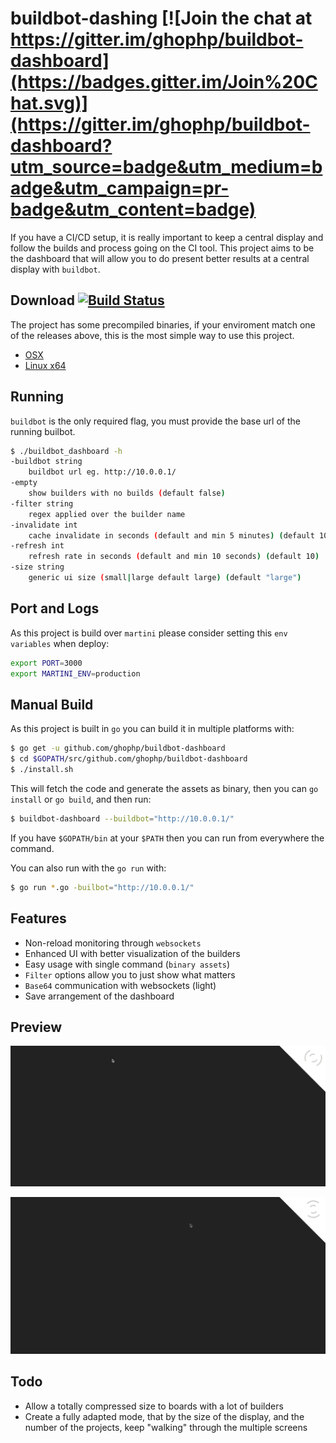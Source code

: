# buildbot-dashing [![Join the chat at https://gitter.im/ghophp/buildbot-dashboard](https://badges.gitter.im/Join%20Chat.svg)](https://gitter.im/ghophp/buildbot-dashboard?utm_source=badge&utm_medium=badge&utm_campaign=pr-badge&utm_content=badge)
If you have a CI/CD setup, it is really important to keep a central display and follow the builds and process going on the CI tool. This project aims to be the dashboard that will allow you to do present better results at a central display with `buildbot`.

## Download [![Build Status](https://semaphoreci.com/api/v1/projects/44130239-880c-468f-9fa7-b976a355676a/611030/badge.svg)](https://semaphoreci.com/ghophp/buildbot-dashboard)
The project has some precompiled binaries, if your enviroment match one of the releases above, this is the most simple way to use this project.

- [OSX](https://s3-eu-west-1.amazonaws.com/buildbot-dashboard/mac/buildbot-dashing)
- [Linux x64](https://s3-eu-west-1.amazonaws.com/buildbot-dashboard/linux64/buildbot-dashboard)

## Running
`buildbot` is the only required flag, you must provide the base url of the running builbot.
```sh
$ ./buildbot_dashboard -h
-buildbot string
	buildbot url eg. http://10.0.0.1/
-empty
	show builders with no builds (default false)
-filter string
	regex applied over the builder name
-invalidate int
	cache invalidate in seconds (default and min 5 minutes) (default 10)
-refresh int
	refresh rate in seconds (default and min 10 seconds) (default 10)
-size string
	generic ui size (small|large default large) (default "large")
```

## Port and Logs
As this project is build over `martini` please consider setting this `env variables` when deploy:
```sh
export PORT=3000
export MARTINI_ENV=production
```

## Manual Build
As this project is built in `go` you can build it in multiple platforms with:
```sh
$ go get -u github.com/ghophp/buildbot-dashboard
$ cd $GOPATH/src/github.com/ghophp/buildbot-dashboard
$ ./install.sh
```
This will fetch the code and generate the assets as binary, then you can `go install` or `go build`, and then run:
```sh
$ buildbot-dashboard --buildbot="http://10.0.0.1/"
```
If you have `$GOPATH/bin` at your `$PATH` then you can run from everywhere the command.

You can also run with the `go run` with:
```sh
$ go run *.go -builbot="http://10.0.0.1/"
```

## Features
- Non-reload monitoring through `websockets`
- Enhanced UI with better visualization of the builders
- Easy usage with single command (`binary assets`)
- `Filter` options allow you to just show what matters
- `Base64` communication with websockets (light)
- Save arrangement of the dashboard

## Preview
![Apache Board](/preview/preview_apache.gif?raw=true "Apache Board")

![Apache Board Small](/preview/preview_apache_small.gif?raw=true "Apache Board Small")

## Todo
- Allow a totally compressed size to boards with a lot of builders
- Create a fully adapted mode, that by the size of the display, and the number of the projects, keep "walking" through the multiple screens
